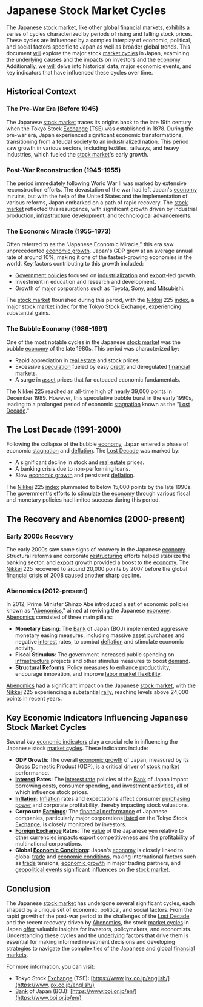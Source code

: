 # Japanese Stock Market Cycles

The Japanese [stock market](../s/stock_market.md), like other global [financial markets](../f/financial_market.md), exhibits a series of cycles characterized by periods of rising and falling stock prices. These cycles are influenced by a complex interplay of economic, political, and social factors specific to Japan as well as broader global trends. This document [will](../w/will.md) explore the major stock [market cycles](../m/market_cycles.md) in Japan, examining the [underlying](../u/underlying.md) causes and the impacts on investors and the [economy](../e/economy.md). Additionally, we [will](../w/will.md) delve into historical data, major economic events, and key indicators that have influenced these cycles over time.

## Historical Context

### The Pre-War Era (Before 1945)
The Japanese [stock market](../s/stock_market.md) traces its origins back to the late 19th century when the Tokyo Stock [Exchange](../e/exchange.md) (TSE) was established in 1878. During the pre-war era, Japan experienced significant economic transformations, transitioning from a feudal society to an industrialized nation. This period saw growth in various sectors, including textiles, railways, and heavy industries, which fueled the [stock market](../s/stock_market.md)'s early growth.

### Post-War Reconstruction (1945-1955)
The period immediately following World War II was marked by extensive reconstruction efforts. The devastation of the war had left Japan's [economy](../e/economy.md) in ruins, but with the help of the United States and the implementation of various reforms, Japan embarked on a path of rapid recovery. The [stock market](../s/stock_market.md) reflected this resurgence, with significant growth driven by industrial production, [infrastructure](../i/infrastructure.md) development, and technological advancements.

### The Economic Miracle (1955-1973)
Often referred to as the "Japanese Economic Miracle," this era saw unprecedented [economic growth](../e/economic_growth.md). Japan's GDP grew at an average annual rate of around 10%, making it one of the fastest-growing economies in the world. Key factors contributing to this growth included:

- [Government policies](../g/government_policies_in_trading.md) focused on [industrialization](../i/industrialization.md) and [export](../e/export.md)-led growth.
- Investment in education and research and development.
- Growth of major corporations such as Toyota, Sony, and Mitsubishi.

The [stock market](../s/stock_market.md) flourished during this period, with the [Nikkei](../n/nikkei.md) 225 [index](../i/index.md), a major stock [market index](../m/market_index.md) for the Tokyo Stock [Exchange](../e/exchange.md), experiencing substantial gains.

### The Bubble Economy (1986-1991)
One of the most notable cycles in the Japanese [stock market](../s/stock_market.md) was the bubble [economy](../e/economy.md) of the late 1980s. This period was characterized by:

- Rapid appreciation in [real estate](../r/real_estate.md) and stock prices.
- Excessive [speculation](../s/speculation.md) fueled by easy [credit](../c/credit.md) and deregulated [financial markets](../f/financial_market.md).
- A surge in [asset](../a/asset.md) prices that far outpaced economic fundamentals.

The [Nikkei](../n/nikkei.md) 225 reached an all-time high of nearly 39,000 points in December 1989. However, this speculative bubble burst in the early 1990s, leading to a prolonged period of economic [stagnation](../s/stagnation.md) known as the "[Lost Decade](../l/lost_decade.md)."

## The Lost Decade (1991-2000)
Following the collapse of the bubble [economy](../e/economy.md), Japan entered a phase of economic [stagnation](../s/stagnation.md) and [deflation](../d/deflation.md). The [Lost Decade](../l/lost_decade.md) was marked by:

- A significant decline in stock and [real estate](../r/real_estate.md) prices.
- A banking crisis due to non-performing loans.
- Slow [economic growth](../e/economic_growth.md) and persistent [deflation](../d/deflation.md).

The [Nikkei](../n/nikkei.md) 225 [index](../i/index.md) plummeted to below 15,000 points by the late 1990s. The government's efforts to stimulate the [economy](../e/economy.md) through various fiscal and monetary policies had limited success during this period.

## The Recovery and Abenomics (2000-present)
### Early 2000s Recovery

The early 2000s saw some signs of recovery in the Japanese [economy](../e/economy.md). Structural reforms and corporate [restructuring](../r/restructuring.md) efforts helped stabilize the banking sector, and [export](../e/export.md) growth provided a boost to the [economy](../e/economy.md). The [Nikkei](../n/nikkei.md) 225 recovered to around 20,000 points by 2007 before the global [financial crisis](../f/financial_crisis.md) of 2008 caused another sharp decline.

### Abenomics (2012-present)

In 2012, Prime Minister Shinzo Abe introduced a set of economic policies known as "[Abenomics](../a/abenomics.md)," aimed at reviving the Japanese [economy](../e/economy.md). [Abenomics](../a/abenomics.md) consisted of three main pillars:

- **Monetary Easing**: The [Bank](../b/bank.md) of Japan (BOJ) implemented aggressive monetary easing measures, including massive [asset](../a/asset.md) purchases and negative [interest](../i/interest.md) rates, to combat [deflation](../d/deflation.md) and stimulate economic activity.
- **Fiscal Stimulus**: The government increased public spending on [infrastructure](../i/infrastructure.md) projects and other stimulus measures to boost [demand](../d/demand.md).
- **Structural Reforms**: Policy measures to enhance [productivity](../p/productivity.md), encourage innovation, and improve [labor market flexibility](../l/labor_market_flexibility.md).

[Abenomics](../a/abenomics.md) had a significant impact on the Japanese [stock market](../s/stock_market.md), with the [Nikkei](../n/nikkei.md) 225 experiencing a substantial [rally](../r/rally.md), reaching levels above 24,000 points in recent years.

## Key Economic Indicators Influencing Japanese Stock Market Cycles

Several key [economic indicators](../e/economic_indicators.md) play a crucial role in influencing the Japanese stock [market cycles](../m/market_cycles.md). These indicators include:

- **GDP Growth**: The overall [economic growth](../e/economic_growth.md) of Japan, measured by its Gross Domestic Product (GDP), is a critical driver of [stock market](../s/stock_market.md) performance.
- **[Interest](../i/interest.md) Rates**: The [interest rate](../i/interest_rate.md) policies of the [Bank](../b/bank.md) of Japan impact borrowing costs, consumer spending, and investment activities, all of which influence stock prices.
- **[Inflation](../i/inflation.md)**: [Inflation](../i/inflation.md) rates and expectations affect consumer [purchasing power](../p/purchasing_power.md) and corporate profitability, thereby impacting stock valuations.
- **Corporate [Earnings](../e/earnings.md)**: The [financial performance](../f/financial_performance.md) of Japanese companies, particularly major corporations [listed](../l/listed.md) on the Tokyo Stock [Exchange](../e/exchange.md), is closely monitored by investors.
- **[Foreign Exchange](../f/foreign_exchange.md) Rates**: The [value](../v/value.md) of the Japanese yen relative to other currencies impacts [export](../e/export.md) competitiveness and the profitability of multinational corporations.
- **Global [Economic Conditions](../e/economic_conditions.md)**: Japan's [economy](../e/economy.md) is closely linked to global [trade](../t/trade.md) and [economic conditions](../e/economic_conditions.md), making international factors such as [trade](../t/trade.md) tensions, [economic growth](../e/economic_growth.md) in major trading partners, and [geopolitical events](../g/geopolitical_events.md) significant influences on the [stock market](../s/stock_market.md).

## Conclusion

The Japanese [stock market](../s/stock_market.md) has undergone several significant cycles, each shaped by a unique set of economic, political, and social factors. From the rapid growth of the post-war period to the challenges of the [Lost Decade](../l/lost_decade.md) and the recent recovery driven by [Abenomics](../a/abenomics.md), the stock [market cycles](../m/market_cycles.md) in Japan [offer](../o/offer.md) valuable insights for investors, policymakers, and economists. Understanding these cycles and the [underlying](../u/underlying.md) factors that drive them is essential for making informed investment decisions and developing strategies to navigate the complexities of the Japanese and global [financial markets](../f/financial_market.md).

For more information, you can visit:
- Tokyo Stock [Exchange](../e/exchange.md) (TSE): [https://www.jpx.co.jp/english/](https://www.jpx.co.jp/english/)
- [Bank](../b/bank.md) of Japan (BOJ): [https://www.boj.or.jp/en/](https://www.boj.or.jp/en/)
